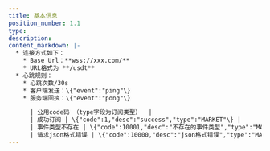 ```yaml
---
title: 基本信息
position_number: 1.1
type:
description:
content_markdown: |-
  * 连接方式如下：
    * Base Url：**wss://xxx.com/**
    * URL格式为 **/usdt**
  * 心跳规则：
    * 心跳次数/30s
    * 客户端发送：\{"event":"ping"\}
    * 服务端回执：\{"event":"pong"\}

      | 公用code码 （type字段为订阅类型）  |
      | 成功订阅 | \{"code":1,"desc":"success","type":"MARKET"\} |
      | 事件类型不存在 | \{"code":10001,"desc":"不存在的事件类型","type":"MARKET"\} |
      | 请求json格式错误 | \{"code":10000,"desc":"json格式错误","type":"MARKET"\} |
---
```


